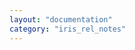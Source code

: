 ```yaml
---
layout: "documentation"
category: "iris_rel_notes"
---
```

                         
<head>
    <script type="text/javascript">
        window.location.replace('https://github01.hclpnp.com/pages/phoenix-temenos/volt-mx-doc-opnsrc/docs/documentation/VMX_release_notes.html#v9-servicepack-2-fixpack-67')
    </script>
</head>

<body>
</body>
